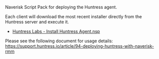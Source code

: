 Naverisk Script Pack for deploying the Huntress agent.

Each client will download the most recent installer directly from the Huntress server and execute it.

- [Huntress Labs - Install Huntress Agent.nsp](https://github.com/huntresslabs/deployment-scripts/blob/master/Naverisk/Huntress%20Labs%20-%20Install%20Huntress%20Agent.nsp?raw=true)

Please see the following document for usage details:
https://support.huntress.io/article/94-deploying-huntress-with-naverisk-rmm
